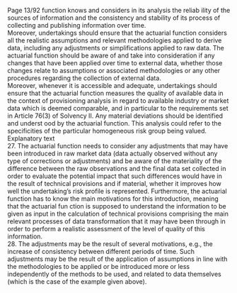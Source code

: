  
Page 13/92 
function knows and considers in its analysis the reliab ility of the sources of information and 
the consistency and stability of its process of collecting and publishing information over time.  
Moreover, undertakings should ensure that the actuarial function considers all the realistic 
assumptions and relevant methodologies applied to derive data, including any adjustments or 
simplifications applied to raw data. The actuarial function should be aware of and take into 
consideration if any changes that have been applied over time to external data, whether those 
changes relate to assumptions or associated methodologies or any other procedures regarding 
the collection of external data.  
Moreover, whenever it is accessible and adequate, undertakings should ensure that the 
actuarial function measures the quality of available data in the context of provisioning analysis 
in regard to available industry or market data which is deemed comparable, and in particular 
to the requirements set in Article 76(3) of Solvency II. Any material deviations should be 
identified and underst ood by the actuarial function. This analysis could refer to the specificities 
of the particular homogeneous risk group being valued.  
Explanatory text  
27. The actuarial function needs to consider any adjustments that may have been introduced 
in raw market data (data actually observed without any type of corrections or adjustments) 
and be aware of the materiality of the difference between the raw observations and the final data set collected in order to evaluate the potential impact that such differences would 
have in the result of technical provisions and if material, whether it improves how well the 
undertaking’s risk profile is represented. Furthermore, the actuarial function has to know 
the main motivations for this introduction, meaning that the actuarial fun ction is supposed 
to understand the information to be given as input in the calculation of technical provisions 
comprising the main relevant processes of data transformation that it may have been 
through in order to perform a realistic assessment of the level of quality of this information.  
28. The adjustments may be the result of several motivations, e.g., the increase of consistency between different periods of time. Such adjustments may be the result of the application of assumptions in line with the methodologies to be applied or be introduced more or less 
independently of the methods to be used, and related to data themselves (which is the case 
of the example given above).  
 
  